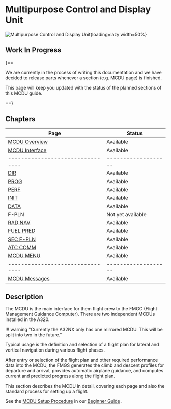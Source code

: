 # Multipurpose Control and Display Unit

<link rel="stylesheet" href="/stylesheets/reported-issues.css">
<link rel="stylesheet" href="/stylesheets/admonitions.css">

![Multipurpose Control and Display Unit](../../assets/a32nx-briefing/mcdu/mcdu-full-index.png "Multipurpose Control and 
Display Unit"){loading=lazy width=50%}

## Work In Progress

{==

We are currently in the process of writing this documentation and we have decided to release parts whenever a section
(e.g. MCDU page) is finished.  

This page will keep you updated with the status of the planned sections of this MCDU guide.

==}

## Chapters

| Page                             | Status              |
|----------------------------------|---------------------|
| [MCDU Overview](#)               | Available           |
| [MCDU Interface](interface.md)   | Available           |
| -------------------------------- | ------------------- |
| [DIR](dir.md)                    | Available           |
| [PROG](prog.md)                  | Available           |
| [PERF](perf.md)                  | Available           |
| [INIT](init.md)                  | Available           |
| [DATA](data.md)                  | Available           |  
| F-PLN                            | Not yet available   |
| [RAD NAV](rad-nav.md)            | Available           |
| [FUEL PRED](fuel-pred.md)        | Available           |
| [SEC F-PLN ](sec-f-plan.md)      | Available           |
| [ATC COMM](atc-comm.md)          | Available           |
| [MCDU MENU](mcdu-menu.md)        | Available           |
| -------------------------------- | ------------------- |
| [MCDU Messages](messages.md)     | Available           |

## Description

The MCDU is the main interface for them flight crew to the FMGC (Flight Management Guidance Computer). There are two 
independent MCDUs installed in the A320.

!!! warning "Currently the A32NX only has one mirrored MCDU. This will be split into two in the future."

Typical usage is the definition and selection of a flight plan for lateral and vertical navigation during various 
flight phases.

After entry or selection of the flight plan and other required performance data into the MCDU, the FMGS generates 
the climb and descent profiles for departure and arrival, provides automatic airplane guidance, and computes current 
and predicted progress along the flight plan.

This section describes the MCDU in detail, covering each page and also the standard process for setting up a flight.

See the [MCDU Setup Procedure](../../beginner-guide/preparing-mcdu.md) in our [Beginner Guide](../../beginner-guide/overview.md) .





